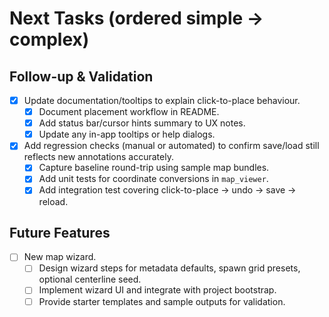 # Next Tasks (ordered simple → complex)

## Follow-up & Validation
- [x] Update documentation/tooltips to explain click-to-place behaviour.
  - [x] Document placement workflow in README.
  - [x] Add status bar/cursor hints summary to UX notes.
  - [x] Update any in-app tooltips or help dialogs.
- [x] Add regression checks (manual or automated) to confirm save/load still reflects new annotations accurately.
  - [x] Capture baseline round-trip using sample map bundles.
  - [x] Add unit tests for coordinate conversions in `map_viewer`.
  - [x] Add integration test covering click-to-place → undo → save → reload.

## Future Features
- [ ] New map wizard.
  - [ ] Design wizard steps for metadata defaults, spawn grid presets, optional centerline seed.
  - [ ] Implement wizard UI and integrate with project bootstrap.
  - [ ] Provide starter templates and sample outputs for validation.
